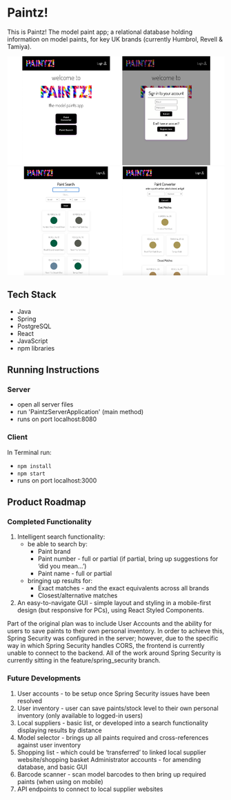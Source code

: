 # Paintz!

This is Paintz! The model paint app; a relational database holding information on model paints, for key UK brands (currently Humbrol, Revell & Tamiya).

![Paintz!](screenshots/Paintz1.png)
![Paintz!](screenshots/Paintz2.png)


## Tech Stack
- Java
- Spring
- PostgreSQL
- React
- JavaScript
- npm libraries


## Running Instructions

### Server
- open all server files
- run 'PaintzServerApplication' (main method)
- runs on port localhost:8080

### Client
In Terminal run:
- `npm install`
- `npm start`
- runs on port localhost:3000


## Product Roadmap

### Completed Functionality

1. Intelligent search functionality:
    - be able to search by:
        - Paint brand 
        - Paint number - full or partial (if partial, bring up suggestions for ‘did you mean…’)
        - Paint name - full or partial
    - bringing up results for:
        - Exact matches - and the exact equivalents across all brands
        - Closest/alternative matches	
2. An easy-to-navigate GUI - simple layout and styling in a mobile-first design (but responsive for PCs), using React Styled Components.

Part of the original plan was to include User Accounts and the ability for users to save paints to their own personal inventory. In order to achieve this, Spring Security was configured in the server; however, due to the specific way in which Spring Security handles CORS, the frontend is currently unable to connect to the backend. All of the work around Spring Security is currently sitting in the feature/spring_security branch.

### Future Developments

1. User accounts - to be setup once Spring Security issues have been resolved
2. User inventory - user can save paints/stock level to their own personal inventory (only available to logged-in users)
3. Local suppliers - basic list, or developed into a search functionality displaying results by distance
4. Model selector - brings up all paints required and cross-references against user inventory
5. Shopping list - which could be ‘transferred’ to linked local supplier website/shopping basket
Administrator accounts - for amending database, and basic GUI
6. Barcode scanner - scan model barcodes to then bring up required paints (when using on mobile)
7. API endpoints to connect to local supplier websites



